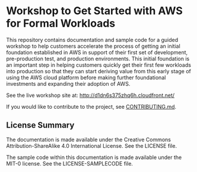 # Workshop to Get Started with AWS for Formal Workloads

This repository contains documentation and sample code for a guided workshop to help customers accelerate the process of getting an initial foundation established in AWS in support of their first set of development, pre-production test, and production environments.  This initial foundation is an important step in helping customers quickly get their first few workloads into production so that they can start deriving value from this early stage of using the AWS cloud platform before making further foundational investments and expanding their adoption of AWS.

See the live workshop site at: http://d1dn6s375zhq6h.cloudfront.net/

If you would like to contribute to the project, see [CONTRIBUTING.md](CONTRIBUTING.md).

## License Summary

The documentation is made available under the Creative Commons Attribution-ShareAlike 4.0 International License. See the LICENSE file.

The sample code within this documentation is made available under the MIT-0 license. See the LICENSE-SAMPLECODE file.
